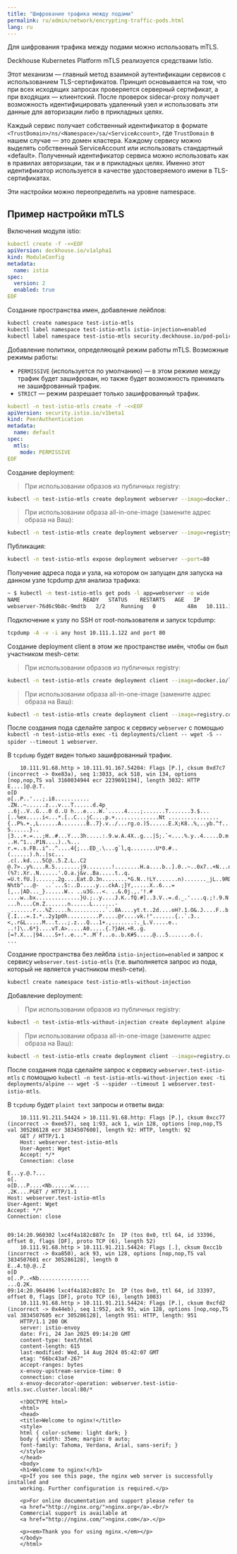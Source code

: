 ```yaml
---
title: "Шифрование трафика между подами"
permalink: ru/admin/network/encrypting-traffic-pods.html
lang: ru
---
```


Для шифрования трафика между подами можно использовать mTLS.

Deckhouse Kubernetes Platform mTLS реализуется средствами Istio.

<!-- Перенесено с минорными изменениями из https://deckhouse.ru/products/kubernetes-platform/documentation/latest/modules/istio/#mutual-tls -->

Этот механизм — главный метод взаимной аутентификации сервисов с использованием TLS-сертификатов.
Принцип основывается на том, что при всех исходящих запросах проверяется серверный сертификат, а при входящих — клиентский.
После проверок sidecar-proxy получает возможность идентифицировать удаленный узел и использовать эти данные для авторизации либо в прикладных целях.

Каждый сервис получает собственный идентификатор в формате `<TrustDomain>/ns/<Namespace>/sa/<ServiceAccount>`, где `TrustDomain` в нашем случае — это домен кластера.
Каждому сервису можно выделять собственный ServiceAccount или использовать стандартный «default».
Полученный идентификатор сервиса можно использовать как в правилах авторизации, так и в прикладных целях.
Именно этот идентификатор используется в качестве удостоверяемого имени в TLS-сертификатах.

Эти настройки можно переопределить на уровне namespace.

## Пример настройки mTLS

<!-- взято и немного изменено из ПМИ от архитекторов-->

Включения модуля istio:

```yaml
kubectl create -f -<<EOF
apiVersion: deckhouse.io/v1alpha1
kind: ModuleConfig
metadata:
  name: istio
spec:
  version: 2
  enabled: true
EOF
```

Создание пространства имен, добавление лейблов:

```bash
kubectl create namespace test-istio-mtls
kubectl label namespace test-istio-mtls istio-injection=enabled
kubectl label namespace test-istio-mtls security.deckhouse.io/pod-policy=privileged
```

Добавление политики, определяющей режим работы  mTLS.
Возможные режимы работы:

- `PERMISSIVE` (используется по умолчанию) — в этом режиме между трафик будет зашифрован, но также будет возможность принимать не зашифрованный трафик.
- `STRICT` — режим разрешает только зашифрованный трафик.

```yaml
kubectl -n test-istio-mtls create -f -<<EOF
apiVersion: security.istio.io/v1beta1
kind: PeerAuthentication
metadata:
  name: default
spec:
  mtls:
    mode: PERMISSIVE
EOF
```

Создание deployment:

> При использовании образов из публичных registry:

```bash
kubectl -n test-istio-mtls create deployment webserver --image=docker.io/library/nginx:1.26-alpine --port 80
```

> При использовании образа all-in-one-image (замените адрес образа на Ваш):

```bash
kubectl -n test-istio-mtls create deployment webserver --image=registry.company.network/localrepo/all-in-one-image:0.1 --port 80 -- /bin/sh -c 'nginx -g "daemon off;"'
```

Публикация:

```bash
kubectl -n test-istio-mtls expose deployment webserver --port=80
```

Получение адреса пода и узла, на котором он запущен для запуска на данном узле tcpdump для анализа трафика:

```bash
~ $ kubectl -n test-istio-mtls get pods -l app=webserver -o wide
NAME                    READY   STATUS    RESTARTS   AGE   IP             NODE                                        NOMINATED NODE   READINESS GATES
webserver-76d6c9b8c-9mdtb   2/2     Running   0          48m   10.111.1.122   test-worker-e36e4712-5948b-sp9t8   <none>           <none>
```

Подключение к узлу по SSH от root-пользователя и запуск tcpdump:

```bash
tcpdump -A -v -i any host 10.111.1.122 and port 80
```

Создание deployment client в этом же пространстве имён, чтобы он был участником mesh-сети:

> При использовании образов из публичных registry:

```bash
kubectl -n test-istio-mtls create deployment client --image=docker.io/library/alpine:3.21 -- /bin/sh -c "sleep infinity"
```

> При использовании образа all-in-one-image (замените адрес образа на Ваш):

```bash
kubectl -n test-istio-mtls create deployment client --image=registry.company.network/localrepo/all-in-one-image:0.1 -- /bin/sh -c "sleep infinity"
```

После создания пода сделайте запрос к сервису `webserver` с помощью `kubectl -n test-istio-mtls exec -ti deployments/client -- wget -S --spider --timeout 1 webserver`.

В `tcpdump` будет виден только зашифрованный трафик.

```shell
    10.111.91.68.http > 10.111.91.167.54204: Flags [P.], cksum 0xd7c7 (incorrect -> 0xe83a), seq 1:3033, ack 518, win 134, options [nop,nop,TS val 3160034944 ecr 2239691194], length 3032: HTTP
E....]@.@.T.
o[D
o[..P..'...;.i8...........
.ZN..~......z...v...T......d.4p
..6j..V..G...0 d..U h...e....W.`.....4....;.......T.......3.$... [..%ex.....i<...*.[..C...jC....p.+..............Nt	................{..P%.+.,L......A........B..7}.v../...rg.o.)5......E.X;K8..%,..yb.^f...^+..Ble.j..w3 S......}..	|3...+.=...;H..#...Y...3h.....:.9.w.A.4X..g...|S;.`<....%.y..4.....D.m...../6.7[.......!+.J........2._r.D.C>`.3A..... ..H.^1...P1N....)..%...	r.=..s.FB..i^..^....4{;...ED_.\...g`l,q........U*0.#..(......).h..|sc...
.c(..kd....5C@..5.Z.L..C2 @.7>..y%....R.5........j9........!........H.a....b..].0..~..0x7..+N...o.6........	(%7:.Xr..N......'.O.a.j&v..Ba.....t..q.	=U.t.fU.].......2g....Eat.D.3n........*G.N..!LY.......n)......._jL..9RD..gT.lX..p&..=.d..Tq%....qF`.....'..|..$!g..j.d. N%tb^...@-	..`...S:..D.....y...ckA.;}Y,.....X..6...=[,..|AD..._}......W.. ..u3G...<. ..&.0j.,.'!.#	....w..bx..............}U.;..y....J.K..fQ.#]..3.V..=.d._.'....q.;!.9.N......n.7.Zi.>....@...].u.A}.;.....c..s......d.*=..G..9......Nt@....v..s.>.
...h....Cm.Z.......n......L.......-_.......r...%Z.....h...........`..8A....yt.t..2d....oH?.1.O&.J....F..b.OV.............E1H..%~..2.H..{.I...=.I.*..2y1p0h..........P.....@r....vk.!".......{..`.3..<,.r&L.....M...t...;.z...Q...1+.,.......:._L.V.....e.. ..!]\..6*}....vT.A>.....A0.....{.?}AH.+R..g.[=?.X...|94....S+!..e...*..M`f...o..b.K#5.....@...5.......o.(.
...
```

Создание пространства без лейбла `istio-injection=enabled` и запрос к сервису `webserver.test-istio-mtls` (т.е. выполняется  запрос из пода, который не является участником mesh-сети).

```bash
kubectl create namespace test-istio-mtls-without-injection
```

Добавление deployment:

> При использовании образов из публичных registry:

```bash
kubectl -n test-istio-mtls-without-injection create deployment alpine --image=docker.io/library/alpine:3.21 -- /bin/sh -c "sleep infinity"
```

> При использовании образа all-in-one-image (замените адрес образа на Ваш):

```bash
kubectl -n test-istio-mtls create deployment client --image=registry.company.network/localrepo/all-in-one-image:0.1 -- /bin/sh -c "sleep infinity"
```

После создания пода сделайте запрос к сервису `webserver.test-istio-mtls` с помощью `kubectl -n test-istio-mtls-without-injection exec -ti deployments/alpine -- wget -S --spider --timeout 1 webserver.test-istio-mtls`.

В `tcpdump` будет `plaint text` запросы и ответы вида:

```shell
    10.111.91.211.54424 > 10.111.91.68.http: Flags [P.], cksum 0xcc77 (incorrect -> 0xee57), seq 1:93, ack 1, win 128, options [nop,nop,TS val 305286128 ecr 3834507600], length 92: HTTP, length: 92
	GET / HTTP/1.1
	Host: webserver.test-istio-mtls
	User-Agent: Wget
	Accept: */*
	Connection: close

E...y.@.?...
o[.
o[D...P....<Nb......w.....
.2K....PGET / HTTP/1.1
Host: webserver.test-istio-mtls
User-Agent: Wget
Accept: */*
Connection: close


09:14:20.960302 lxc4f4a182c887c In  IP (tos 0x0, ttl 64, id 33396, offset 0, flags [DF], proto TCP (6), length 52)
    10.111.91.68.http > 10.111.91.211.54424: Flags [.], cksum 0xcc1b (incorrect -> 0xa850), ack 93, win 128, options [nop,nop,TS val 3834507601 ecr 305286128], length 0
E..4.t@.@..Z
o[D
o[..P..<Nb................
...Q.2K.
09:14:20.964496 lxc4f4a182c887c In  IP (tos 0x0, ttl 64, id 33397, offset 0, flags [DF], proto TCP (6), length 1003)
    10.111.91.68.http > 10.111.91.211.54424: Flags [P.], cksum 0xcfd2 (incorrect -> 0x44eb), seq 1:952, ack 93, win 128, options [nop,nop,TS val 3834507605 ecr 305286128], length 951: HTTP, length: 951
	HTTP/1.1 200 OK
	server: istio-envoy
	date: Fri, 24 Jan 2025 09:14:20 GMT
	content-type: text/html
	content-length: 615
	last-modified: Wed, 14 Aug 2024 05:42:07 GMT
	etag: "66bc43af-267"
	accept-ranges: bytes
	x-envoy-upstream-service-time: 0
	connection: close
	x-envoy-decorator-operation: webserver.test-istio-mtls.svc.cluster.local:80/*

	<!DOCTYPE html>
	<html>
	<head>
	<title>Welcome to nginx!</title>
	<style>
	html { color-scheme: light dark; }
	body { width: 35em; margin: 0 auto;
	font-family: Tahoma, Verdana, Arial, sans-serif; }
	</style>
	</head>
	<body>
	<h1>Welcome to nginx!</h1>
	<p>If you see this page, the nginx web server is successfully installed and
	working. Further configuration is required.</p>

	<p>For online documentation and support please refer to
	<a href="http://nginx.org/">nginx.org</a>.<br/>
	Commercial support is available at
	<a href="http://nginx.com/">nginx.com</a>.</p>

	<p><em>Thank you for using nginx.</em></p>
	</body>
	</html>
```
